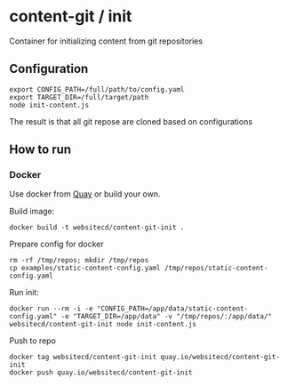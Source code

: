 # content-git / init
Container for initializing content from git repositories

## Configuration

```shell script
export CONFIG_PATH=/full/path/to/config.yaml
export TARGET_DIR=/full/target/path
node init-content.js 
```

The result is that all git repose are cloned based on configurations

## How to run

### Docker

Use docker from [Quay](https://quay.io/repository/websitecd/content-git-api) or build your own.

Build image:

```shell script
docker build -t websitecd/content-git-init .
```

Prepare config for docker
```shell script
rm -rf /tmp/repos; mkdir /tmp/repos
cp examples/static-content-config.yaml /tmp/repos/static-content-config.yaml
```

Run init:

```shell script
docker run --rm -i -e "CONFIG_PATH=/app/data/static-content-config.yaml" -e "TARGET_DIR=/app/data" -v "/tmp/repos/:/app/data/" websitecd/content-git-init node init-content.js
```

Push to repo

```shell
docker tag websitecd/content-git-init quay.io/websitecd/content-git-init
docker push quay.io/websitecd/content-git-init
```